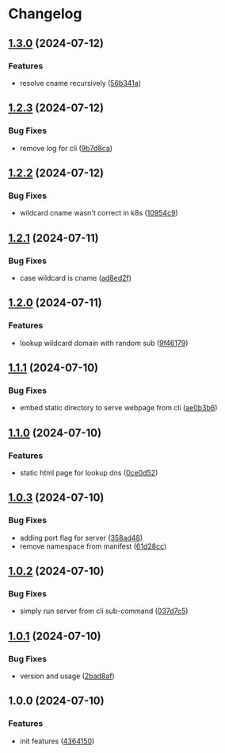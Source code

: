 # Changelog

## [1.3.0](https://github.com/sunggun-yu/dnsq/compare/v1.2.3...v1.3.0) (2024-07-12)


### Features

* resolve cname recursively ([56b341a](https://github.com/sunggun-yu/dnsq/commit/56b341a3c8629e6230bdb8b5e4fbc33dbfb09c45))

## [1.2.3](https://github.com/sunggun-yu/dnsq/compare/v1.2.2...v1.2.3) (2024-07-12)


### Bug Fixes

* remove log for cli ([9b7d8ca](https://github.com/sunggun-yu/dnsq/commit/9b7d8ca824d0a1f4e91575161ee7fe63c6b2afe1))

## [1.2.2](https://github.com/sunggun-yu/dnsq/compare/v1.2.1...v1.2.2) (2024-07-12)


### Bug Fixes

* wildcard cname wasn't correct in k8s ([10954c9](https://github.com/sunggun-yu/dnsq/commit/10954c99da841a4e9ac392ca9a5ef38c3891b1ac))

## [1.2.1](https://github.com/sunggun-yu/dnsq/compare/v1.2.0...v1.2.1) (2024-07-11)


### Bug Fixes

* case wildcard is cname ([ad8ed2f](https://github.com/sunggun-yu/dnsq/commit/ad8ed2f7fb9b53bdba9c56ca42e45429dd7fa5eb))

## [1.2.0](https://github.com/sunggun-yu/dnsq/compare/v1.1.1...v1.2.0) (2024-07-11)


### Features

* lookup wildcard domain with random sub ([9f46179](https://github.com/sunggun-yu/dnsq/commit/9f4617922a052fc4c2b598d9abb838195cf99150))

## [1.1.1](https://github.com/sunggun-yu/dnsq/compare/v1.1.0...v1.1.1) (2024-07-10)


### Bug Fixes

* embed static directory to serve webpage from cli ([ae0b3b6](https://github.com/sunggun-yu/dnsq/commit/ae0b3b6ef80480dc704183e81219f4885a838c53))

## [1.1.0](https://github.com/sunggun-yu/dnsq/compare/v1.0.3...v1.1.0) (2024-07-10)


### Features

* static html page for lookup dns ([0ce0d52](https://github.com/sunggun-yu/dnsq/commit/0ce0d52745c120e9b10d5eee8f59416d6a86785c))

## [1.0.3](https://github.com/sunggun-yu/dnsq/compare/v1.0.2...v1.0.3) (2024-07-10)


### Bug Fixes

* adding port flag for server ([358ad48](https://github.com/sunggun-yu/dnsq/commit/358ad489614a20954601c04cd6c16447caa067c8))
* remove namespace from manifest ([61d28cc](https://github.com/sunggun-yu/dnsq/commit/61d28cca3acf85f906871d7ef46a9c5b5ff7f818))

## [1.0.2](https://github.com/sunggun-yu/dnsq/compare/v1.0.1...v1.0.2) (2024-07-10)


### Bug Fixes

* simply run server from cli sub-command ([037d7c5](https://github.com/sunggun-yu/dnsq/commit/037d7c5ad897871203ea11d3ffee6a3e71c91e74))

## [1.0.1](https://github.com/sunggun-yu/dnsq/compare/v1.0.0...v1.0.1) (2024-07-10)


### Bug Fixes

* version and usage ([2bad8af](https://github.com/sunggun-yu/dnsq/commit/2bad8afc07a0965233ddf2b27fafe39b6c1a54be))

## 1.0.0 (2024-07-10)


### Features

* init features ([4364150](https://github.com/sunggun-yu/dnsq/commit/4364150b15f8abdccdac75aa22c5640a634a4985))

